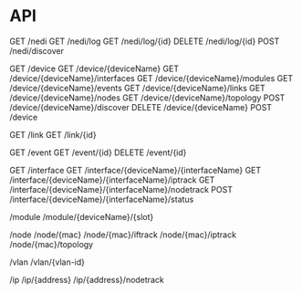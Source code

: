 # API

GET    /nedi
GET    /nedi/log
GET    /nedi/log/{id}
DELETE /nedi/log/{id}
POST   /nedi/discover

GET    /device
GET    /device/{deviceName}
GET    /device/{deviceName}/interfaces
GET    /device/{deviceName}/modules
GET    /device/{deviceName}/events
GET    /device/{deviceName}/links
GET    /device/{deviceName}/nodes
GET    /device/{deviceName}/topology
POST   /device/{deviceName}/discover
DELETE /device/{deviceName}
POST   /device

GET /link
GET /link/{id}

GET    /event
GET    /event/{id}
DELETE /event/{id}

GET  /interface
GET  /interface/{deviceName}/{interfaceName}
GET  /interface/{deviceName}/{interfaceName}/iptrack
GET  /interface/{deviceName}/{interfaceName}/nodetrack
POST /interface/{deviceName}/{interfaceName}/status

/module
/module/{deviceName}/{slot}

/node
/node/{mac}
/node/{mac}/iftrack
/node/{mac}/iptrack
/node/{mac}/topology

/vlan
/vlan/{vlan-id}

/ip
/ip/{address}
/ip/{address}/nodetrack